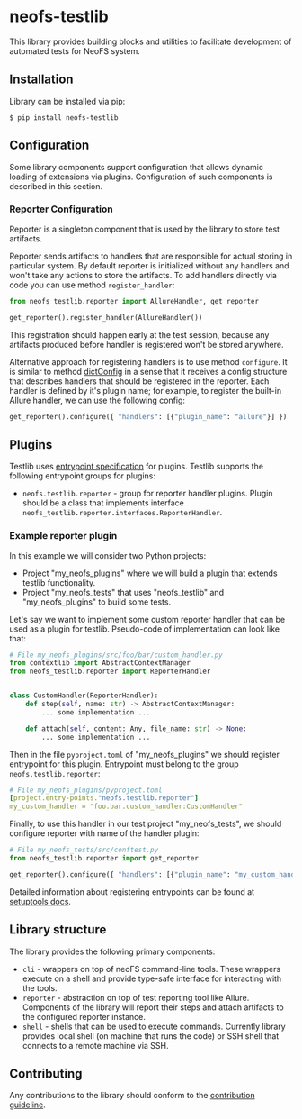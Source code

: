 # neofs-testlib
This library provides building blocks and utilities to facilitate development of automated tests for NeoFS system.

## Installation
Library can be installed via pip:
```shell
$ pip install neofs-testlib
```

## Configuration
Some library components support configuration that allows dynamic loading of extensions via plugins. Configuration of such components is described in this section.

### Reporter Configuration
Reporter is a singleton component that is used by the library to store test artifacts.

Reporter sends artifacts to handlers that are responsible for actual storing in particular system. By default reporter is initialized without any handlers and won't take any actions to store the artifacts. To add handlers directly via code you can use method `register_handler`:

```python
from neofs_testlib.reporter import AllureHandler, get_reporter

get_reporter().register_handler(AllureHandler())
```

This registration should happen early at the test session, because any artifacts produced before handler is registered won't be stored anywhere.

Alternative approach for registering handlers is to use method `configure`. It is similar to method [dictConfig](https://docs.python.org/3/library/logging.config.html#logging.config.dictConfig) in a sense that it receives a config structure that describes handlers that should be registered in the reporter. Each handler is defined by it's plugin name; for example, to register the built-in Allure handler, we can use the following config:

```python
get_reporter().configure({ "handlers": [{"plugin_name": "allure"}] })
```

## Plugins
Testlib uses [entrypoint specification](https://docs.python.org/3/library/importlib.metadata.html) for plugins. Testlib supports the following entrypoint groups for plugins:
 - `neofs.testlib.reporter` - group for reporter handler plugins. Plugin should be a class that implements interface `neofs_testlib.reporter.interfaces.ReporterHandler`.

### Example reporter plugin
In this example we will consider two Python projects:
 - Project "my_neofs_plugins" where we will build a plugin that extends testlib functionality.
 - Project "my_neofs_tests" that uses "neofs_testlib" and "my_neofs_plugins" to build some tests.

Let's say we want to implement some custom reporter handler that can be used as a plugin for testlib. Pseudo-code of implementation can look like that:
```python
# File my_neofs_plugins/src/foo/bar/custom_handler.py
from contextlib import AbstractContextManager
from neofs_testlib.reporter import ReporterHandler


class CustomHandler(ReporterHandler):
    def step(self, name: str) -> AbstractContextManager:
        ... some implementation ...

    def attach(self, content: Any, file_name: str) -> None:
        ... some implementation ...
```

Then in the file `pyproject.toml` of "my_neofs_plugins" we should register entrypoint for this plugin. Entrypoint must belong to the group `neofs.testlib.reporter`:
```yaml
# File my_neofs_plugins/pyproject.toml
[project.entry-points."neofs.testlib.reporter"]
my_custom_handler = "foo.bar.custom_handler:CustomHandler"
```

Finally, to use this handler in our test project "my_neofs_tests", we should configure reporter with name of the handler plugin:

```python
# File my_neofs_tests/src/conftest.py
from neofs_testlib.reporter import get_reporter

get_reporter().configure({ "handlers": [{"plugin_name": "my_custom_handler"}] })
```

Detailed information about registering entrypoints can be found at [setuptools docs](https://setuptools.pypa.io/en/latest/userguide/entry_point.html).

## Library structure
The library provides the following primary components:
 * `cli` - wrappers on top of neoFS command-line tools. These wrappers execute on a shell and provide type-safe interface for interacting with the tools.
 * `reporter` - abstraction on top of test reporting tool like Allure. Components of the library will report their steps and attach artifacts to the configured reporter instance.
 * `shell` - shells that can be used to execute commands. Currently library provides local shell (on machine that runs the code) or SSH shell that connects to a remote machine via SSH.

## Contributing
Any contributions to the library should conform to the [contribution guideline](https://github.com/nspcc-dev/neofs-testlib/blob/master/CONTRIBUTING.md).
